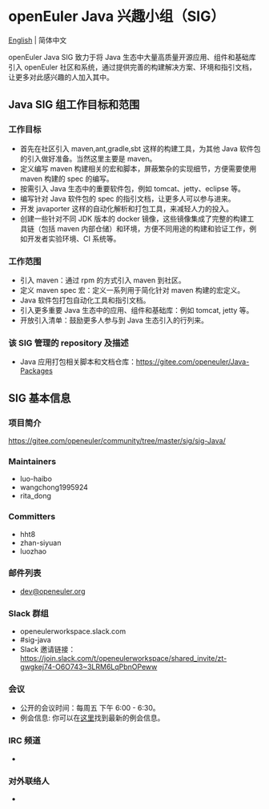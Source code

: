 # openEuler Java 兴趣小组（SIG）
[English](./sig-Java.md) | 简体中文

openEuler Java SIG 致力于将 Java 生态中大量高质量开源应用、组件和基础库引入 openEuler 社区和系统，通过提供完善的构建解决方案、环境和指引文档，让更多对此感兴趣的人加入其中。

## Java SIG 组工作目标和范围

### 工作目标

- 首先在社区引入 maven,ant,gradle,sbt 这样的构建工具，为其他 Java 软件包的引入做好准备。当然这里主要是 maven。
- 定义编写 maven 构建相关的宏和脚本，屏蔽繁杂的实现细节，方便需要使用 maven 构建的 spec 的编写。
- 按需引入 Java 生态中的重要软件包，例如 tomcat、jetty、eclipse 等。
- 编写针对 Java 软件包的 spec 的指引文档，让更多人可以参与进来。
- 开发 javaporter 这样的自动化解析和打包工具，来减轻人力的投入。
- 创建一些针对不同 JDK 版本的 docker 镜像，这些镜像集成了完整的构建工具链（包括 maven 内部仓储）和环境，方便不同用途的构建和验证工作，例如开发者实验环境、CI 系统等。

### 工作范围

- 引入 maven：通过 rpm 的方式引入 maven 到社区。
- 定义 maven spec 宏：定义一系列用于简化针对 maven 构建的宏定义。
- Java 软件包打包自动化工具和指引文档。
- 引入更多重要 Java 生态中的应用、组件和基础库：例如 tomcat, jetty 等。
- 开放引入清单：鼓励更多人参与到 Java 生态引入的行列来。

### 该 SIG 管理的 repository 及描述

- Java 应用打包相关脚本和文档仓库：https://gitee.com/openeuler/Java-Packages

## SIG 基本信息

### 项目简介

https://gitee.com/openeuler/community/tree/master/sig/sig-Java/

### Maintainers
- luo-haibo
- wangchong1995924
- rita_dong

### Committers
- hht8 
- zhan-siyuan
- luozhao 

### 邮件列表
- dev@openeuler.org

### Slack 群组
- openeulerworkspace.slack.com
- #sig-java
- Slack 邀请链接：https://join.slack.com/t/openeulerworkspace/shared_invite/zt-gwgkej74-O6O743~3LRM6LqPbnOPeww

### 会议

- 公开的会议时间：每周五 下午 6:00 - 6:30。
- 例会信息: 你可以在[这里][jp_issues]找到最新的例会信息。

### IRC 频道
- 

### 对外联络人
- 

[jp_issues]: https://gitee.com/openeuler/Java-Packages/issues?utf8=%E2%9C%93&state=all&issue_search=java-sig+%E5%B7%A5%E4%BD%9C%E4%BE%8B%E4%BC%9A
